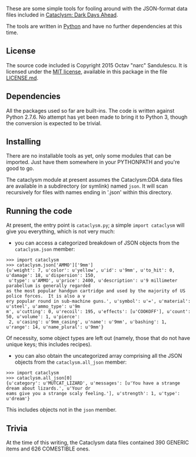 These are some simple tools for fooling around with the JSON-format data files
included in [Cataclysm: Dark Days Ahead](http://cataclysmdda.com/).

The tools are written in [Python](http://python.org/) and have no further
dependencies at this time.


## License ##

The source code included is Copyright 2015 Octav "narc" Sandulescu. It is
licensed under the [MIT license](http://opensource.org/licenses/mit-license.html),
available in this package in the file [LICENSE.md](LICENSE.md).


## Dependencies ##

All the packages used so far are built-ins. The code is written against Python
2.7.6. No attempt has yet been made to bring it to Python 3, though the
conversion is expected to be trivial.


## Installing ##

There are no installable tools as yet, only some modules that can be imported.
Just have them somewhere in your PYTHONPATH and you're good to go.

The cataclysm module at present assumes the Cataclysm:DDA data files are
available in a subdirectory (or symlink) named `json`. It will scan recursively
for files with names ending in '.json' within this directory.


## Running the code ##

At present, the entry point is `cataclysm.py`; a simple `import cataclysm` will
give you everything, which is not very much:

- you can access a categorized breakdown of JSON objects from the
`cataclysm.json` member:

```
>>> import cataclysm
>>> cataclysm.json['AMMO']['9mm']
{u'weight': 7, u'color': u'yellow', u'id': u'9mm', u'to_hit': 0, u'damage': 18, u'dispersion': 150,
 u'type': u'AMMO', u'price': 2400, u'description': u'9 millimeter parabellum is generally regarded 
as the most popular handgun cartridge and used by the majority of US police forces.  It is also a v
ery popular round in sub-machine guns.', u'symbol': u'=', u'material': u'steel', u'ammo_type': u'9m
m', u'cutting': 0, u'recoil': 195, u'effects': [u'COOKOFF'], u'count': 50, u'volume': 1, u'pierce':
 2, u'casing': u'9mm_casing', u'name': u'9mm', u'bashing': 1, u'range': 14, u'name_plural': u'9mm'}
```

Of necessity, some object types are left out (namely, those that do not have
unique keys; this includes recipes).

- you can also obtain the uncategorized array comprising all the JSON objects
from the `cataclysm.all_json` member:

```
>>> import cataclysm
>>> cataclysm.all_json[0]
{u'category': u'MUTCAT_LIZARD', u'messages': [u'You have a strange dream about lizards.', u'Your dr
eams give you a strange scaly feeling.'], u'strength': 1, u'type': u'dream'}
```

This includes objects not in the `json` member.


## Trivia ##

At the time of this writing, the Cataclysm data files contained 390 GENERIC
items and 626 COMESTIBLE ones.
